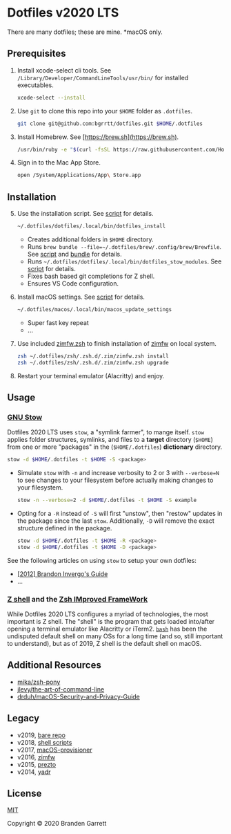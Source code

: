 # Dotfiles v2020 LTS

There are many dotfiles; these are mine. \*macOS only.

<!--
## Articles

- What Happens When: Terminal Emulator
- What Happens When: Zshell
-->

## Prerequisites

1. Install xcode-select cli tools. See `/Library/Developer/CommandLineTools/usr/bin/` for installed executables.

   ```zsh
   xcode-select --install
   ```

2. Use `git` to clone this repo into your `$HOME` folder as `.dotfiles`.

   ```zsh
   git clone git@github.com:bgrrtt/dotfiles.git $HOME/.dotfiles
   ```

3. Install Homebrew. See [https://brew.sh](https://brew.sh).

   ```zsh
   /usr/bin/ruby -e "$(curl -fsSL https://raw.githubusercontent.com/Homebrew/install/master/install)"
   ```

4. Sign in to the Mac App Store.

   ```zsh
   open /System/Applications/App\ Store.app
   ```

## Installation

5. Use the installation script. See [script](./dotfiles/.local/bin/dotfiles_install) for details.

   ```zsh
   ~/.dotfiles/dotfiles/.local/bin/dotfiles_install
   ```

   - Creates additional folders in `$HOME` directory.
   - Runs `brew bundle --file=~/.dotfiles/brew/.config/brew/Brewfile`. See [script](./brew/.config/brew/Brewfile) and [bundle](https://github.com/Homebrew/homebrew-bundle) for details.
   - Runs `~/.dotfiles/dotfiles/.local/bin/dotfiles_stow_modules`. See [script](./dotfiles/.local/bin/dotfiles_stow_modules) for details.
   - Fixes bash based git completions for Z shell.
   - Ensures VS Code configuration.

6) Install macOS settings. See [script](./macos/.local/bin/macos_update_settings) for details.

   ```zsh
   ~/.dotfiles/macos/.local/bin/macos_update_settings
   ```

   - Super fast key repeat
   - ...

7) Use included [zimfw.zsh](./zsh/.zsh.d/.zim/zimfw.zsh) to finish installation of [zimfw](https://github.com/zimfw) on local system.

   ```zsh
   zsh ~/.dotfiles/zsh/.zsh.d/.zim/zimfw.zsh install
   zsh ~/.dotfiles/zsh/.zsh.d/.zim/zimfw.zsh upgrade
   ```

8) Restart your terminal emulator (Alacritty) and enjoy.

## Usage

### [GNU Stow](https://www.gnu.org/software/stow)

Dotfiles 2020 LTS uses `stow`, a "symlink farmer", to mange itself. `stow` applies folder structures, symlinks, and files to a **target** directory (`$HOME`) from one or more "packages" in the (`$HOME/.dotfiles`) **dictionary** directory.

```zsh
stow -d $HOME/.dotfiles -t $HOME -S <package>
```

- Simulate `stow` with `-n` and increase verbosity to 2 or 3 with `--verbose=N` to see changes to your filesystem before actually making changes to your filesystem.

  ```zsh
  stow -n --verbose=2 -d $HOME/.dotfiles -t $HOME -S example
  ```

- Opting for a `-R` instead of `-S` will first "unstow", then "restow" updates in the package since the last `stow`. Additionally, `-D` will remove the exact structure defined in the package.

  ```zsh
  stow -d $HOME/.dotfiles -t $HOME -R <package>
  stow -d $HOME/.dotfiles -t $HOME -D <package>
  ```

See the following articles on using `stow` to setup your own dotfiles:

- [[2012] Brandon Invergo's Guide](http://brandon.invergo.net/news/2012-05-26-using-gnu-stow-to-manage-your-dotfiles.html)
- ...

<!--
- https://stevenrbaker.com/tech/managing-dotfiles-with-gnu-stow.html
- https://zihao.me/post/managing-dotfiles-with-gnu-stow/
- http://juanda.me/managing-your-dotfiles-with-gnu-stow
- https://writingco.de/blog/how-i-manage-my-dotfiles-using-gnu-stow/
- https://github.com/mafrosis/dotfiles/blob/master/install.sh?
- https://github.com/aspiers/shell-env
- https://github.com/aspiers/git-config
- [https://github.com/nickjj/dotfiles](https://github.com/nickjj/dotfiles)
- [https://github.com/moopet/dotfiles](https://github.com/moopet/dotfiles)
-->

### [Z shell](http://zsh.sourceforge.net/Doc/Release/zsh_toc.html) and the [Zsh IMproved FrameWork](https://github.com/zimfw)

While Dotfiles 2020 LTS configures a myriad of technologies, the most important is Z shell. The "shell" is the program that gets loaded into/after opening a terminal emulator like Alacritty or iTerm2. [`bash`](https://www.gnu.org/software/bash/) has been the undisputed default shell on many OSs for a long time (and so, still important to understand), but as of 2019, Z shell is the default shell on macOS. <!-- And for [good reasons](https://brandengarrett.com/concepts/zsh). -->

<!--

## Packages

### [Alacritty](https://#)

Super speedy terminal emulator.

### [git](https://#)

Please version control your code. Please use git to do so.

### [Hammerspoon](https://https://www.hammerspoon.org)

MacOS customization like you've always dreamed. Check this out.

### [Karabiner Elements](https://https://karabiner-elements.pqrs.org)

MacOS keyboard customization. Long live the Hyper key!

### [nvim](https://#)

Never in a GUI. Not intended for servers. Used more and more everyday. The sane choice once internalizing certain development principles. Verb, Modifier, Object.

### [sshrc](https://#)

Bring a minimal dotfile configuration with you when entering (and leaving) a server. Contains "compatible" Vim configuration for use on linux servers.

### [tmux](https://#)

A better way to use and organize a terminal emulator. Needed for tabs and splits when using Alacritty.

### [VS Code](https://#)

Text editor. Workhorse. Friend. Enemy.

### [Zsh](http://zsh.sourceforge.net/Doc/Release/zsh_toc.html) and [Zim Framework](https://github.com/zimfw/zimfw)

The terminal emulator's shell interface. Critical. Highly configured through the Zim Framework for zsh.

-->

## Additional Resources

- [mika/zsh-pony](https://github.com/mika/zsh-pony)
- [jlevy/the-art-of-command-line](https://github.com/jlevy/the-art-of-command-line)
- [drduh/macOS-Security-and-Privacy-Guide](https://github.com/drduh/macOS-Security-and-Privacy-Guide)

## Legacy

- v2019, [bare repo](https://github.com/bgrrtt/dotfiles-2019)
- v2018, [shell scripts](https://github.com/bgrrtt/dotfiles-2018)
- v2017, [macOS-provisioner](https://github.com/bgrrtt/macOS-provisioner)
- v2016, [zimfw](https://github.com/zimfw/zimfw)
- v2015, [prezto](https://github.com/sorin-ionescu/prezto)
- v2014, [yadr](https://github.com/skwp/dotfiles)

<!--
## Inspiration

- https://frkl.io/blog/managing-dotfiles
- https://www.taniarascia.com/setting-up-a-brand-new-mac-for-development/
- https://github.com/skwp/dotfiles
- https://github.com/mathiasbynens/dotfiles
- https://github.com/thoughtbot/dotfiles
- https://github.com/thoughtbot/laptop
-->

## License

[MIT](https://choosealicense.com/licenses/mit/)

Copyright © 2020 Branden Garrett
